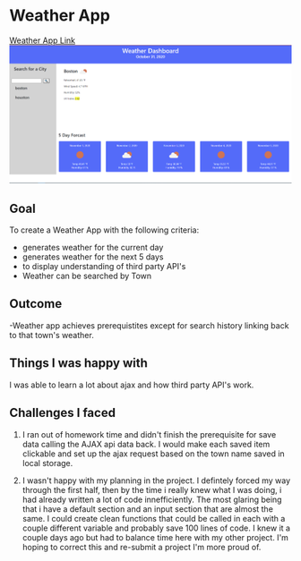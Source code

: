 # Weather App

[Weather App Link ](https://ewager1.github.io/Weather-App/)
![Website Demo Picture](Assets/demoPic.png)

## Goal

To create a Weather App with the following criteria:

- generates weather for the current day
- generates weather for the next 5 days
- to display understanding of third party API's
- Weather can be searched by Town

## Outcome

-Weather app achieves prerequistites except for search history linking back to that town's weather.

## Things I was happy with

I was able to learn a lot about ajax and how third party API's work.

## Challenges I faced

1. I ran out of homework time and didn't finish the prerequisite for save data calling the AJAX api data back. I would make each saved item clickable and set up the ajax request based on the town name saved in local storage.

2. I wasn't happy with my planning in the project. I defintely forced my way through the first half, then by the time i really knew what I was doing, i
   had already written a lot of code innefficiently. The most glaring being that i have a default section and an input section that are almost the same. I could create clean functions that could be called in each with a couple different variable and probably save 100 lines of code. I knew it a couple days ago but had to balance time here with my other project. I'm hoping to correct this and re-submit a project I'm more proud of.
